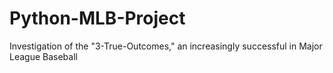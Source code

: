 # Python-MLB-Project
Investigation of the "3-True-Outcomes," an increasingly successful in Major League Baseball
